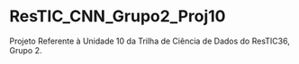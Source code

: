 # ResTIC_CNN_Grupo2_Proj10
Projeto Referente à Unidade 10 da Trilha de Ciência de Dados do ResTIC36, Grupo 2.
